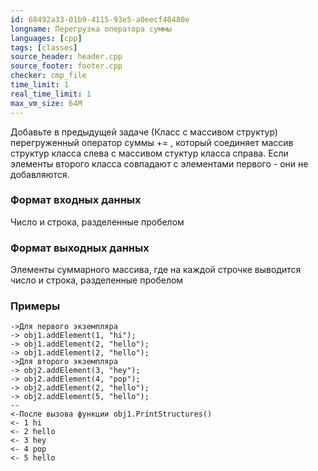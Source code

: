 ```yaml
---
id: 68492a33-01b9-4115-93e5-a0eecf40480e
longname: Перегрузка оператора суммы
languages: [cpp]
tags: [classes]
source_header: header.cpp
source_footer: footer.cpp
checker: cmp_file
time_limit: 1
real_time_limit: 1
max_vm_size: 64M
---
```


Добавьте в предыдущей задаче (Класс с массивом структур) перегруженный оператор суммы += , который соединяет массив
структур класса слева с массивом стуктур класса справа. Если элементы второго класса совпадают с элементами первого - они не добавляются. 

### Формат входных данных

Число и строка, разделенные пробелом

### Формат выходных данных

Элементы суммарного массива, где на каждой строчке выводится число и строка, разделенные пробелом

### Примеры

```
->Для первого экземпляра
-> obj1.addElement(1, "hi");
-> obj1.addElement(2, "hello");
-> obj1.addElement(2, "hello");
->Для второго экземпляра
-> obj2.addElement(3, "hey");
-> obj2.addElement(4, "pop");
-> obj2.addElement(2, "hello");
-> obj2.addElement(5, "hello");
--
<-После вызова функции obj1.PrintStructures()
<- 1 hi
<- 2 hello
<- 3 hey
<- 4 pop
<- 5 hello
```
